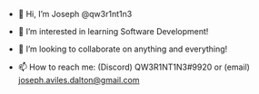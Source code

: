 - 👋 Hi, I’m Joseph @qw3r1nt1n3

- 👀 I’m interested in learning Software Development!
<!-- - 🌱 I’m currently learning everything through Free Code Camp & The Odin Project -->
- 💞️ I’m looking to collaborate on anything and everything!

- 📫 How to reach me: (Discord) QW3R1NT1N3#9920 or (email) joseph.aviles.dalton@gmail.com
